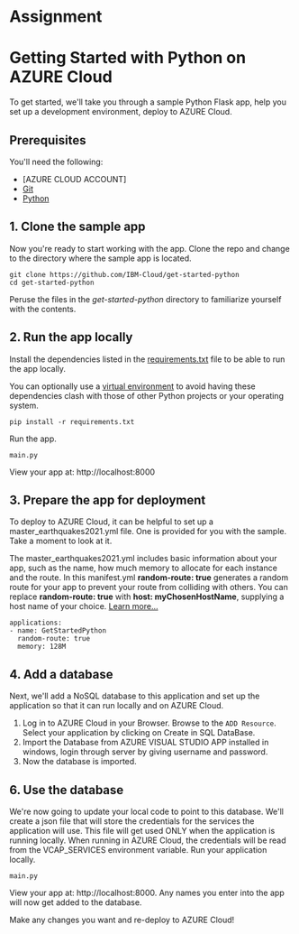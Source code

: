 # Assignment
# Getting Started with Python on AZURE Cloud

To get started, we'll take you through a sample Python Flask app, help you set up a development environment, deploy to AZURE Cloud.


## Prerequisites

You'll need the following:
* [AZURE CLOUD ACCOUNT]
* [Git](https://git-scm.com/downloads)
* [Python](https://www.python.org/downloads/)

## 1. Clone the sample app

Now you're ready to start working with the app. Clone the repo and change to the directory where the sample app is located.
  ```
git clone https://github.com/IBM-Cloud/get-started-python
cd get-started-python
  ```

  Peruse the files in the *get-started-python* directory to familiarize yourself with the contents.

## 2. Run the app locally

Install the dependencies listed in the [requirements.txt](https://pip.readthedocs.io/en/stable/user_guide/#requirements-files) file to be able to run the app locally.

You can optionally use a [virtual environment](https://packaging.python.org/installing/#creating-and-using-virtual-environments) to avoid having these dependencies clash with those of other Python projects or your operating system.
  ```
pip install -r requirements.txt
  ```

Run the app.
  ```
main.py
  ```

 View your app at: http://localhost:8000

## 3. Prepare the app for deployment

To deploy to AZURE Cloud, it can be helpful to set up a master_earthquakes2021.yml file. One is provided for you with the sample. Take a moment to look at it.

The master_earthquakes2021.yml includes basic information about your app, such as the name, how much memory to allocate for each instance and the route. In this manifest.yml **random-route: true** generates a random route for your app to prevent your route from colliding with others.  You can replace **random-route: true** with **host: myChosenHostName**, supplying a host name of your choice. [Learn more...](https://console.bluemix.net/docs/manageapps/depapps.html#appmanifest)
 ```
 applications:
 - name: GetStartedPython
   random-route: true
   memory: 128M
 ```


## 4. Add a database

Next, we'll add a NoSQL database to this application and set up the application so that it can run locally and on AZURE Cloud.

1. Log in to AZURE Cloud in your Browser. Browse to the `ADD Resource`. Select your application by clicking on Create in SQL DataBase.
2. Import the Database from AZURE VISUAL STUDIO APP installed in windows, login through server by giving username and password.
3. Now the database is imported.

## 6. Use the database

We're now going to update your local code to point to this database. We'll create a json file that will store the credentials for the services the application will use. This file will get used ONLY when the application is running locally. When running in AZURE Cloud, the credentials will be read from the VCAP_SERVICES environment variable.
Run your application locally.
  ```
main.py
  ```

  View your app at: http://localhost:8000. Any names you enter into the app will now get added to the database.

 Make any changes you want and re-deploy to AZURE Cloud!
  ```

  ```
